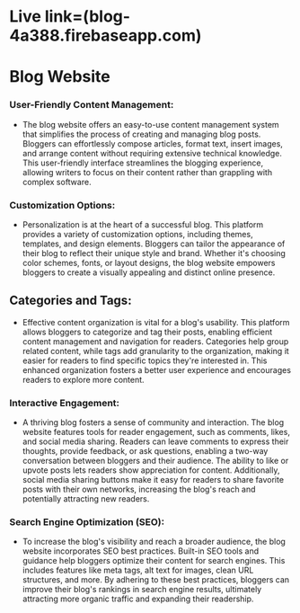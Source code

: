 # Live link=(blog-4a388.firebaseapp.com)
# Blog Website

### User-Friendly Content Management:
- The blog website offers an easy-to-use content management system that simplifies the process of creating and managing blog posts. Bloggers can effortlessly compose articles, format text, insert images, and arrange content without requiring extensive technical knowledge. This user-friendly interface streamlines the blogging experience, allowing writers to focus on their content rather than grappling with complex software.

### Customization Options: 
- Personalization is at the heart of a successful blog. This platform provides a variety of customization options, including themes, templates, and design elements. Bloggers can tailor the appearance of their blog to reflect their unique style and brand. Whether it's choosing color schemes, fonts, or layout designs, the blog website empowers bloggers to create a visually appealing and distinct online presence.

## Categories and Tags: 
- Effective content organization is vital for a blog's usability. This platform allows bloggers to categorize and tag their posts, enabling efficient content management and navigation for readers. Categories help group related content, while tags add granularity to the organization, making it easier for readers to find specific topics they're interested in. This enhanced organization fosters a better user experience and encourages readers to explore more content.

### Interactive Engagement: 
- A thriving blog fosters a sense of community and interaction. The blog website features tools for reader engagement, such as comments, likes, and social media sharing. Readers can leave comments to express their thoughts, provide feedback, or ask questions, enabling a two-way conversation between bloggers and their audience. The ability to like or upvote posts lets readers show appreciation for content. Additionally, social media sharing buttons make it easy for readers to share favorite posts with their own networks, increasing the blog's reach and potentially attracting new readers.

### Search Engine Optimization (SEO): 
- To increase the blog's visibility and reach a broader audience, the blog website incorporates SEO best practices. Built-in SEO tools and guidance help bloggers optimize their content for search engines. This includes features like meta tags, alt text for images, clean URL structures, and more. By adhering to these best practices, bloggers can improve their blog's rankings in search engine results, ultimately attracting more organic traffic and expanding their readership.